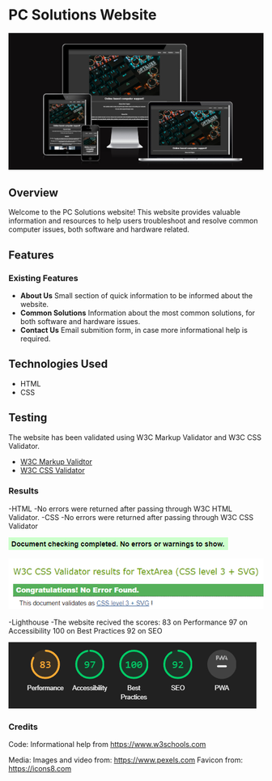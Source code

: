 # PC Solutions Website

![Preview](assets/images/siteresponsive.PNG)

## Overview

Welcome to the PC Solutions website! This website provides valuable information and resources to help users troubleshoot and resolve common computer issues, both software and hardware related.

## Features

### Existing Features

- **About Us** Small section of quick information to be informed about the website.
- **Common Solutions** Information about the most common solutions, for both software and hardware issues.
- **Contact Us** Email submition form, in case more informational help is required.

## Technologies Used

- HTML
- CSS

## Testing

The website has been validated using W3C Markup Validator and W3C CSS Validator.

* [W3C Markup Validtor](https://validator.w3.org/)
* [W3C CSS Validator](https://jigsaw.w3.org/css-validator/)

### Results

-HTML
    -No errors were returned after passing through W3C HTML Validator.
-CSS
    -No errors were returned after passing through W3C CSS Validator

![HTML Results](assets/images/htmlvalidator.PNG)

![CSS Results](assets/images/CSSvalidator.PNG)

-Lighthouse
    -The website recived the scores:
        83 on Performance
        97 on Accessibility
        100 on Best Practices
        92 on SEO

![Lighthouse Results](assets/images/lighthouse.PNG)

### Credits

Code:
Informational help from https://www.w3schools.com

Media:
Images and video from: https://www.pexels.com 
Favicon from: https://icons8.com

